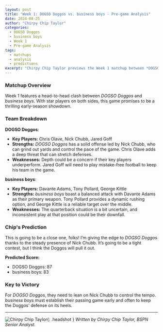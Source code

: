 ```yaml
---
layout: post
title: "Week 1: DOGSO Doggos vs. business boys - Pre-game Analysis"
date: 2024-08-25
author: "Chirpy Chip Taylor"
categories:
  - DOGSO Doggos
  - business boys
  - Week 1
  - Pre-game Analysis
tags:
  - matchups
  - analysis
  - predictions
excerpt: "Chirpy Chip Taylor previews the Week 1 matchup between *DOGSO Doggos* and *business boys*. With Nick Chubb and Davante Adams leading their teams, this game is set to be a showdown of top-tier talent. Who will get the upper hand in this early-season battle?"
---
```


### **Matchup Overview**

Week 1 features a head-to-head clash between _DOGSO Doggos_ and _business boys_. With star players on both sides, this game promises to be a thrilling early-season showdown.

### **Team Breakdown**

**DOGSO Doggos**:

- **Key Players:** Chris Olave, Nick Chubb, Jared Goff
- **Strengths:** _DOGSO Doggos_ has a solid offense led by Nick Chubb, who can grind out yards and control the pace of the game. Chris Olave adds a deep threat that can stretch defenses.
- **Weaknesses:** Depth could be a concern if their key players underperform. Jared Goff will need to play mistake-free football to keep his team in the game.

**business boys**:

- **Key Players:** Davante Adams, Tony Pollard, George Kittle
- **Strengths:** _business boys_ boast a balanced attack with Davante Adams as their primary weapon. Tony Pollard provides a dynamic rushing option, and George Kittle is a reliable target over the middle.
- **Weaknesses:** The quarterback situation is a bit uncertain, and inconsistent play at that position could be their downfall.

### **Chip's Prediction**

This is going to be a close one, folks! I’m giving the edge to _DOGSO Doggos_ thanks to the steady presence of Nick Chubb. It’s going to be a tight contest, but I think the Doggos will pull it out.

**Predicted Score:**

- DOGSO Doggos: 87
- business boys: 83

### **Key to Victory**

For _DOGSO Doggos_, they need to lean on Nick Chubb to control the tempo. _business boys_ must establish their passing game early and often to keep the Doggos' defense on its heels.

---

![Chirpy Chip Taylor](/bspn-site/assets/images/contributors/chip_taylor.webp){: .headshot }
_Written by Chirpy Chip Taylor, BSPN Senior Analyst._
